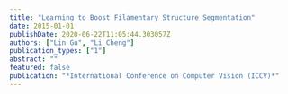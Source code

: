 ```yaml
---
title: "Learning to Boost Filamentary Structure Segmentation"
date: 2015-01-01
publishDate: 2020-06-22T11:05:44.303057Z
authors: ["Lin Gu", "Li Cheng"]
publication_types: ["1"]
abstract: ""
featured: false
publication: "*International Conference on Computer Vision (ICCV)*"
---
```


